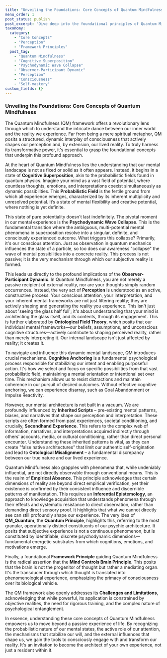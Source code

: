 ```yaml
---
title: "Unveiling the Foundations: Core Concepts of Quantum Mindfulness"
menu_order: 1
post_status: publish
post_excerpt: "Dive deep into the foundational principles of Quantum Mindfulness, exploring how our perception actively shapes reality. This article demystifies key concepts like Cognitive Superposition, Psychodynamic Wave Collapse, and the transformative power of the Observer-Participant Dynamic, offering a new lens through which to understand your inner world and outer experience."
taxonomy:
  category:
    - "Core Concepts"
    - "Perception"
    - "Framework Principles"
  post_tag:
    - "Quantum Mindfulness"
    - "Cognitive Superposition"
    - "Psychodynamic Wave Collapse"
    - "Observer-Participant Dynamic"
    - "Perception"
    - "Consciousness"
    - "Self-mastery"
custom_fields: {}
---
```


### Unveiling the Foundations: Core Concepts of Quantum Mindfulness

The Quantum Mindfulness (QM) framework offers a revolutionary lens through which to understand the intricate dance between our inner world and the reality we experience. Far from being a mere spiritual metaphor, QM posits a structured, dynamic interplay of consciousness that actively shapes our perception and, by extension, our lived reality. To truly harness its transformative power, it's essential to grasp the foundational concepts that underpin this profound approach.

At the heart of Quantum Mindfulness lies the understanding that our mental landscape is not as fixed or solid as it often appears. Instead, it begins in a state of **Cognitive Superposition**, akin to the probabilistic fields found in quantum physics. Imagine your mind as a vast field of potential, where countless thoughts, emotions, and interpretations coexist simultaneously as dynamic possibilities. This **Probabilistic Field** is the fertile ground from which all experience emerges, characterized by its inherent multiplicity and unresolved potential. It’s a state of mental flexibility and creative potential, where nothing is yet definite.

This state of pure potentiality doesn't last indefinitely. The pivotal moment in our mental experience is the **Psychodynamic Wave Collapse**. This is the fundamental transition where the ambiguous, multi-potential mental phenomena in superposition resolve into a singular, definite, and consciously experienced outcome. What triggers this collapse? Primarily, it's our conscious attention. Just as observation in quantum mechanics influences the state of a particle, so too does our awareness "collapse" the wave of mental possibilities into a concrete reality. This process is not passive; it is the very mechanism through which our subjective reality is formed.

This leads us directly to the profound implications of the **Observer-Participant Dynamic**. In Quantum Mindfulness, you are not merely a passive recipient of external reality, nor are your thoughts simply random occurrences. Instead, the very act of **Perception** is understood as an active, constructive process. Your conscious attention, your interpretation, and your inherent mental frameworks are not just filtering reality; they are actively shaping and generating the reality you experience. This isn't just about 'seeing the glass half full'; it's about understanding that your mind is architecting the glass itself, and its contents, through its engagement. This is further elaborated by **Ontological Field Theory**, which posits that our individual mental frameworks—our beliefs, assumptions, and unconscious cognitive structures—actively contribute to shaping perceived reality, rather than merely interpreting it. Our internal landscape isn't just affected by reality; it creates it.

To navigate and influence this dynamic mental landscape, QM introduces crucial mechanisms. **Cognitive Anchoring** is a fundamental psychological process responsible for stabilizing our intent and enabling purposeful action. It's how we select and focus on specific possibilities from that vast probabilistic field, maintaining a mental orientation or intentional set over time. This mechanism allows us to resist distractions and maintain coherence in our pursuit of desired outcomes. Without effective cognitive anchoring, we can experience disarray, such as Goal Abandonment or Impulse Reactivity.

However, our mental architecture is not built in a vacuum. We are profoundly influenced by **Inherited Scripts** – pre-existing mental patterns, biases, and narratives that shape our perception and interpretation. These scripts are often formed from past experiences, societal conditioning, and crucially, **Secondhand Experience**. This refers to the complex web of information, narratives, and interpretations acquired indirectly through others' accounts, media, or cultural conditioning, rather than direct personal encounter. Understanding these inherited patterns is vital, as they can create "false native architectures" that limit our authentic self-origination and lead to **Ontological Misalignment** – a fundamental discrepancy between our true nature and our lived experience.

Quantum Mindfulness also grapples with phenomena that, while undeniably influential, are not directly observable through conventional means. This is the realm of **Empirical Absence**. This principle acknowledges that certain dimensions of reality are beyond direct empirical verification, yet their existence is confirmed by their consistent influence and discernible patterns of manifestation. This requires an **Inferential Epistemology**, an approach to knowledge acquisition that understands phenomena through their effects and systematic resistance to direct observation, rather than demanding direct sensory proof. It highlights that what we cannot directly see can still profoundly shape our experience. The very idea of **QM_Quantum**, the **Quantum Principle**, highlights this, referring to the most granular, operationally distinct constituents of our psychic architecture. It posits that subjective experience is not a continuous phenomenon, but is constituted by identifiable, discrete psychodynamic dimensions—fundamental energetic substrates from which cognitions, emotions, and motivations emerge.

Finally, a foundational **Framework Principle** guiding Quantum Mindfulness is the radical assertion that the **Mind Controls Brain Principle**. This posits that the brain is not the progenitor of thought but rather a mediating organ. It's the transducer through which thought is translated into phenomenological experience, emphasizing the primacy of consciousness over its biological vehicle.

The QM framework also openly addresses its **Challenges and Limitations**, acknowledging that while powerful, its application is constrained by objective realities, the need for rigorous training, and the complex nature of psychological entanglement.

In essence, understanding these core concepts of Quantum Mindfulness empowers us to move beyond a passive experience of life. By recognizing the probabilistic nature of our mental states, the active role of our attention, the mechanisms that stabilize our will, and the external influences that shape us, we gain the tools to consciously engage with and transform our reality. It's an invitation to become the architect of your own experience, not just a resident within it.